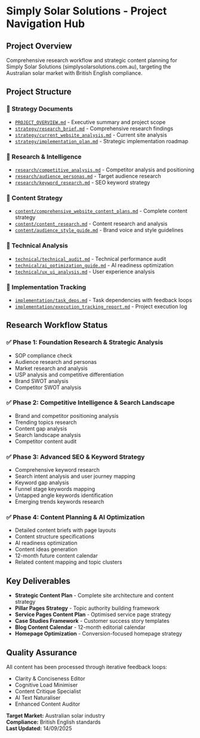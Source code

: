 # Simply Solar Solutions - Project Navigation Hub

## Project Overview
Comprehensive research workflow and strategic content planning for Simply Solar Solutions (simplysolarsolutions.com.au), targeting the Australian solar market with British English compliance.

## Project Structure

### 📁 Strategy Documents
- [`PROJECT_OVERVIEW.md`](PROJECT_OVERVIEW.md) - Executive summary and project scope
- [`strategy/research_brief.md`](strategy/research_brief.md) - Comprehensive research findings
- [`strategy/current_website_analysis.md`](strategy/current_website_analysis.md) - Current site analysis
- [`strategy/implementation_plan.md`](strategy/implementation_plan.md) - Strategic implementation roadmap

### 📁 Research & Intelligence
- [`research/competitive_analysis.md`](research/competitive_analysis.md) - Competitor analysis and positioning
- [`research/audience_personas.md`](research/audience_personas.md) - Target audience research
- [`research/keyword_research.md`](research/keyword_research.md) - SEO keyword strategy

### 📁 Content Strategy
- [`content/comprehensive_website_content_plans.md`](content/comprehensive_website_content_plans.md) - Complete content strategy
- [`content/content_research.md`](content/content_research.md) - Content research and analysis
- [`content/audience_style_guide.md`](content/audience_style_guide.md) - Brand voice and style guidelines

### 📁 Technical Analysis
- [`technical/technical_audit.md`](technical/technical_audit.md) - Technical performance audit
- [`technical/ai_optimization_guide.md`](technical/ai_optimization_guide.md) - AI readiness optimization
- [`technical/ux_ui_analysis.md`](technical/ux_ui_analysis.md) - User experience analysis

### 📁 Implementation Tracking
- [`implementation/task_deps.md`](implementation/task_deps.md) - Task dependencies with feedback loops
- [`implementation/execution_tracking_report.md`](implementation/execution_tracking_report.md) - Project execution log

## Research Workflow Status

### ✅ Phase 1: Foundation Research & Strategic Analysis
- SOP compliance check
- Audience research and personas
- Market research and analysis
- USP analysis and competitive differentiation
- Brand SWOT analysis
- Competitor SWOT analysis

### ✅ Phase 2: Competitive Intelligence & Search Landscape
- Brand and competitor positioning analysis
- Trending topics research
- Content gap analysis
- Search landscape analysis
- Competitor content audit

### ✅ Phase 3: Advanced SEO & Keyword Strategy
- Comprehensive keyword research
- Search intent analysis and user journey mapping
- Keyword gap analysis
- Funnel stage keywords mapping
- Untapped angle keywords identification
- Emerging trends keywords research

### ✅ Phase 4: Content Planning & AI Optimization
- Detailed content briefs with page layouts
- Content structure specifications
- AI readiness optimization
- Content ideas generation
- 12-month future content calendar
- Related content mapping and topic clusters

## Key Deliverables
- **Strategic Content Plan** - Complete site architecture and content strategy
- **Pillar Pages Strategy** - Topic authority building framework
- **Service Pages Content Plan** - Optimised service page strategy
- **Case Studies Framework** - Customer success story templates
- **Blog Content Calendar** - 12-month editorial calendar
- **Homepage Optimization** - Conversion-focused homepage strategy

## Quality Assurance
All content has been processed through iterative feedback loops:
- Clarity & Conciseness Editor
- Cognitive Load Minimiser
- Content Critique Specialist
- AI Text Naturaliser
- Enhanced Content Auditor

**Target Market:** Australian solar industry  
**Compliance:** British English standards  
**Last Updated:** 14/09/2025